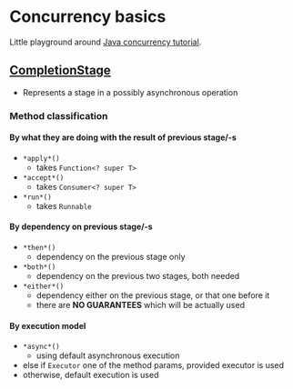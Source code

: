 # Concurrency basics

Little playground around [Java concurrency tutorial](https://docs.oracle.com/javase/tutorial/essential/concurrency/index.html).

## [CompletionStage](https://docs.oracle.com/en/java/javase/21/docs/api/java.base/java/util/concurrent/CompletionStage.html)
- Represents a stage in a possibly asynchronous operation

### Method classification
#### By what they are doing with the result of previous stage/-s
- `*apply*()`
  - takes `Function<? super T>`
- `*accept*()`
  - takes `Consumer<? super T>`
- `*run*()`
  - takes `Runnable`

#### By dependency on previous stage/-s
- `*then*()`
  - dependency on the previous stage only
- `*both*()`
  - dependency on the previous two stages, both needed
- `*either*()`
  - dependency either on the previous stage, or that one before it
  - there are **NO GUARANTEES** which will be actually used

#### By execution model
- `*async*()`
  - using default asynchronous execution
- else if `Executor` one of the method params, provided executor is used
- otherwise, default execution is used
